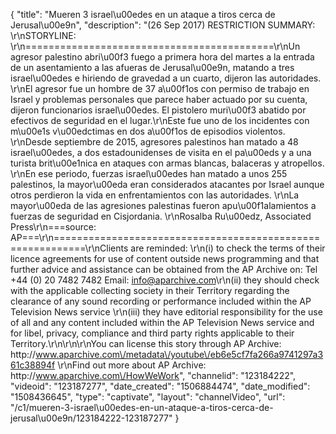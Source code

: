 {
    "title": "Mueren 3 israel\u00edes en un ataque a tiros cerca de Jerusal\u00e9n",
    "description": "(26 Sep 2017) RESTRICTION SUMMARY: \r\nSTORYLINE: \r\n===========================================\r\nUn agresor palestino abri\u00f3 fuego a primera hora del martes a la entrada de un asentamiento a las afueras de Jerusal\u00e9n, matando a tres israel\u00edes e hiriendo de gravedad a un cuarto, dijeron las autoridades. \r\nEl agresor fue un hombre de 37 a\u00f1os con permiso de trabajo en Israel y problemas personales que parece haber actuado por su cuenta, dijeron funcionarios israel\u00edes. El pistolero muri\u00f3 abatido por efectivos de seguridad en el lugar.\r\nEste fue uno de los incidentes con m\u00e1s v\u00edctimas en dos a\u00f1os de episodios violentos. \r\nDesde septiembre de 2015, agresores palestinos han matado a 48 israel\u00edes, a dos estadounidenses de visita en el pa\u00eds y a una turista brit\u00e1nica en ataques con armas blancas, balaceras y atropellos. \r\nEn ese periodo, fuerzas israel\u00edes han matado a unos 255 palestinos, la mayor\u00eda eran considerados atacantes por Israel aunque otros perdieron la vida en enfrentamientos con las autoridades. \r\nLa mayor\u00eda de las agresiones palestinas fueron apu\u00f1alamientos a fuerzas de seguridad en Cisjordania. \r\nRosalba Ru\u00edz, Associated Press\r\n===source: AP===\r\n===========================================================\r\nClients are reminded: \r\n(i) to check the terms of their licence agreements for use of content outside news programming and that further advice and assistance can be obtained from the AP Archive on: Tel +44 (0) 20 7482 7482 Email: info@aparchive.com\r\n(ii) they should check with the applicable collecting society in their Territory regarding the clearance of any sound recording or performance included within the AP Television News service \r\n(iii) they have editorial responsibility for the use of all and any content included within the AP Television News service and for libel, privacy, compliance and third party rights applicable to their Territory.\r\n\r\n\r\nYou can license this story through AP Archive: http:\/\/www.aparchive.com\/metadata\/youtube\/eb6e5cf7fa266a9741297a361c38894f \r\nFind out more about AP Archive: http:\/\/www.aparchive.com\/HowWeWork",
    "channelid": "123184222",
    "videoid": "123187277",
    "date_created": "1506884474",
    "date_modified": "1508436645",
    "type": "captivate",
    "layout": "channelVideo",
    "url": "\/c1\/mueren-3-israel\u00edes-en-un-ataque-a-tiros-cerca-de-jerusal\u00e9n\/123184222-123187277"
}